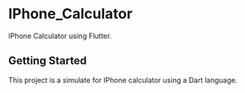 # IPhone_Calculator

IPhone Calculator using Flutter.

## Getting Started

This project is a simulate for IPhone calculator using a Dart language.
